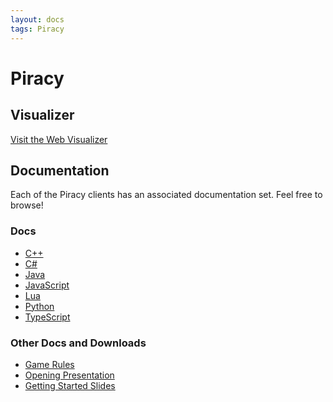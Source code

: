 ```yaml
---
layout: docs
tags: Piracy
---
```


# Piracy

## Visualizer

<a href="http://vis.siggame.io" class="btn btn-info">
  Visit the Web Visualizer <i class="fa fa-eye"></i>
</a>

## Documentation

Each of the Piracy clients has an associated documentation set.
Feel free to browse!

### Docs

* [C++][cpp]
* [C#][cs]
* [Java][java]
* [JavaScript][js]
* [Lua][lua]
* [Python][py]
* [TypeScript][ts]

### Other Docs and Downloads

* [Game Rules](https://github.com/siggame/Cadre/blob/master/Games/Piracy/rules.md)
* [Opening Presentation](https://drive.google.com/open?id=15DjZCi33gOyV0vYllV0EBzmWY_zDFJSXT___rLVC19w)
* [Getting Started Slides](https://drive.google.com/open?id=1GveWMIhfULGXtdpbzAvlqCWOvIS0k_i-oV3JoP5eLRg)

[cpp]: http://siggame.io/Joueur.cpp/namespacecpp__client_1_1piracy.html
[cs]: http://siggame.io/Joueur.cs/games/Joueur.cs.Games.Piracy.html
[java]: http://siggame.io/Joueur.java/games/piracy/package-summary.html
[js]: http://siggame.io/Joueur.js/Piracy.html
[lua]: http://siggame.io/Joueur.lua/piracy/
[py]: http://siggame.io/Joueur.py/piracy/
[ts]: http://siggame.io/Joueur.ts/modules/piracy.html
